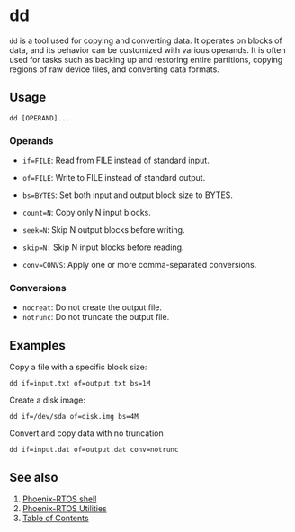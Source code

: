 # dd

`dd` is a tool used for copying and converting data. It operates on blocks of data, and its behavior can be customized
with various operands. It is often used for tasks such as backing up and restoring entire
partitions, copying regions of raw device files, and converting data formats.

## Usage

```text
dd [OPERAND]...
```

### Operands

- `if=FILE`: Read from FILE instead of standard input.

- `of=FILE`: Write to FILE instead of standard output.

- `bs=BYTES`: Set both input and output block size to BYTES.

- `count=N`: Copy only N input blocks.

- `seek=N`: Skip N output blocks before writing.

- `skip=N:` Skip N input blocks before reading.

- `conv=CONVS`: Apply one or more comma-separated conversions.

### Conversions

- `nocreat`: Do not create the output file.
- `notrunc`: Do not truncate the output file.

## Examples

Copy a file with a specific block size:

```text
dd if=input.txt of=output.txt bs=1M
```

Create a disk image:

```text
dd if=/dev/sda of=disk.img bs=4M
```

Convert and copy data with no truncation

```text
dd if=input.dat of=output.dat conv=notrunc
```

## See also

1. [Phoenix-RTOS shell](psh.md)
2. [Phoenix-RTOS Utilities](../README.md)
3. [Table of Contents](../../README.md)
